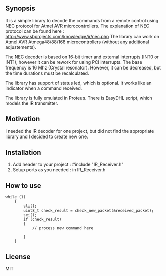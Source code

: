 ## Synopsis

It is a simple library to decode the commands from a remote control using NEC protocol for Atmel AVR microcontrollers.
The explanation of NEC protocol can be found here : http://www.sbprojects.com/knowledge/ir/nec.php
The library can work on Atmel AVR Atmega48/88/168 microcontrollers (without any additional adjustements).

The NEC decoder is based on 16-bit timer and external interrupts (INT0 or INT1), however it can be rework for using PCI interrupts.
The base frequency is 16 Mhz (Crystal resonator). However, it can be decreased, but the time durations must be recalculated.

The library has support of status led, which is optional. It works like an indicator when a command received.

The library is fully emulated in Proteus. There is EasyDHL script, which models the IR transmitter.

## Motivation

I needed the IR decoder for one project, but did not find the appropriate library and I decided to create new one.

## Installation

1. Add header to your project : #include "IR_Receiver.h"
2. Setup ports as you needed : in IR_Receiver.h

## How to use
```
while (1)
	{
		cli();
		uint8_t check_result = check_new_packet(&received_packet);
		sei();
		if (check_result)
		{
			// process new command here
			
		}
	}
```
## License
MIT